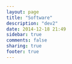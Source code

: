 ```yaml
---
layout: page
title: "Software"
description: "dev2"
date: 2014-12-18 21:49
sidebar: true
comments: false
sharing: true
footer: true
---
```

